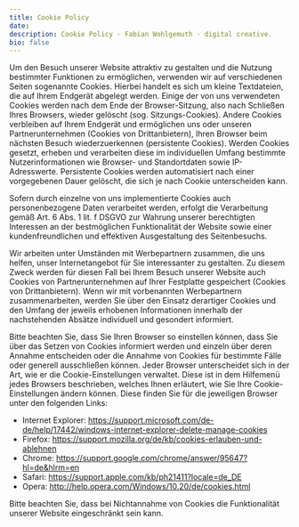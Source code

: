```yaml
---
title: Cookie Policy
date: 
description: Cookie Policy - Fabian Wohlgemuth - digital creative.
bio: false
---
```


Um den Besuch unserer Website attraktiv zu gestalten und die Nutzung bestimmter Funktionen zu ermöglichen, verwenden wir auf verschiedenen Seiten sogenannte Cookies. Hierbei handelt es sich um kleine Textdateien, die auf Ihrem Endgerät abgelegt werden. Einige der von uns verwendeten Cookies werden nach dem Ende der Browser-Sitzung, also nach Schließen Ihres Browsers, wieder gelöscht (sog. Sitzungs-Cookies). Andere Cookies verbleiben auf Ihrem Endgerät und ermöglichen uns oder unseren Partnerunternehmen (Cookies von Drittanbietern), Ihren Browser beim nächsten Besuch wiederzuerkennen (persistente Cookies). Werden Cookies gesetzt, erheben und verarbeiten diese im individuellen Umfang bestimmte Nutzerinformationen wie Browser- und Standortdaten sowie IP-Adresswerte. Persistente Cookies werden automatisiert nach einer vorgegebenen Dauer gelöscht, die sich je nach Cookie unterscheiden kann.

Sofern durch einzelne von uns implementierte Cookies auch personenbezogene Daten verarbeitet werden, erfolgt die Verarbeitung gemäß Art. 6 Abs. 1 lit. f DSGVO zur Wahrung unserer berechtigten Interessen an der bestmöglichen Funktionalität der Website sowie einer kundenfreundlichen und effektiven Ausgestaltung des Seitenbesuchs.

Wir arbeiten unter Umständen mit Werbepartnern zusammen, die uns helfen, unser Internetangebot für Sie interessanter zu gestalten. Zu diesem Zweck werden für diesen Fall bei Ihrem Besuch unserer Website auch Cookies von Partnerunternehmen auf Ihrer Festplatte gespeichert (Cookies von Drittanbietern). Wenn wir mit vorbenannten Werbepartnern zusammenarbeiten, werden Sie über den Einsatz derartiger Cookies und den Umfang der jeweils erhobenen Informationen innerhalb der nachstehenden Absätze individuell und gesondert informiert.

Bitte beachten Sie, dass Sie Ihren Browser so einstellen können, dass Sie über das Setzen von Cookies informiert werden und einzeln über deren Annahme entscheiden oder die Annahme von Cookies für bestimmte Fälle oder generell ausschließen können. Jeder Browser unterscheidet sich in der Art, wie er die Cookie-Einstellungen verwaltet. Diese ist in dem Hilfemenü jedes Browsers beschrieben, welches Ihnen erläutert, wie Sie Ihre Cookie-Einstellungen ändern können. Diese finden Sie für die jeweiligen Browser unter den folgenden Links:

- Internet Explorer: https://support.microsoft.com/de-de/help/17442/windows-internet-explorer-delete-manage-cookies
- Firefox: https://support.mozilla.org/de/kb/cookies-erlauben-und-ablehnen
- Chrome: https://support.google.com/chrome/answer/95647?hl=de&hlrm=en
- Safari: https://support.apple.com/kb/ph21411?locale=de_DE
- Opera: http://help.opera.com/Windows/10.20/de/cookies.html

Bitte beachten Sie, dass bei Nichtannahme von Cookies die Funktionalität unserer Website eingeschränkt sein kann.
